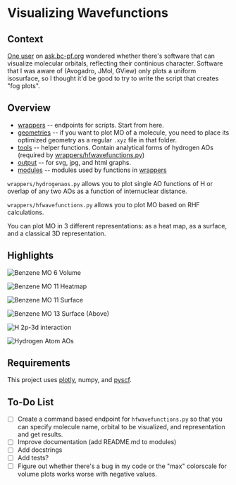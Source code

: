 # Visualizing Wavefunctions

## Context

[One user](https://ask.bc-pf.org/u/sammael/summary) on [ask.bc-pf.org](https://ask.bc-pf.org) wondered whether there's software that can visualize molecular orbitals, reflecting their continious character. Software that I was aware of (Avogadro, JMol, GView) only plots a uniform isosurface, so I thought it'd be good to try to write the script that creates "fog plots".

## Overview

- [wrappers](wrappers/) -- endpoints for scripts. Start from here.
- [geometries](geometries/) -- if you want to plot MO of a molecule, you need to place its optimized geometry as a regular `.xyz` file in that folder.
- [tools](tools/) -- helper functions. Contain analytical forms of hydrogen AOs (required by [wrappers/hfwavefunctions.py](wrappers/hfwavefunctions.py))
- [output](output/) -- for svg, jpg, and html graphs.
- [modules](modules/) -- modules used by functions in [wrappers](wrappers/)

`wrappers/hydrogenaos.py` allows you to plot single AO functions of H or overlap of any two AOs as a function of internuclear distance.

`wrappers/hfwavefunctions.py` allows you to plot MO based on RHF calculations.

You can plot MO in 3 different representations: as a heat map, as a surface, and a classical 3D representation.

## Highlights

![Benzene MO 6 Volume](output/svg/c6h6/c6h6-mo-6-volume.svg)

![Benzene MO 11 Heatmap](output/svg/c6h6/c6h6-mo-11-heatmap.svg)

![Benzene MO 11 Surface](output/svg/c6h6/c6h6-mo-11-surface.svg)

![Benzene MO 13 Surface (Above)](output/svg/c6h6/c6h6-mo-13-surface-above.svg)

![H 2p-3d interaction](output/svg/hydrogen/h210-320.svg)

![Hydrogen Atom AOs](output/svg/hydrogen/all_aos.svg)

## Requirements

This project uses [plotly](http://plotly.com), numpy, and [pyscf](http://pyscf.org).

## To-Do List

- [ ] Create a command based endpoint for `hfwavefunctions.py` so that you can specify molecule name, orbital to be visualized, and representation and get results.
- [ ] Improve documentation (add README.md to modules)
- [ ] Add docstrings
- [ ] Add tests?
- [ ] Figure out whether there's a bug in my code or the "max" colorscale for volume plots works worse with negative values.
